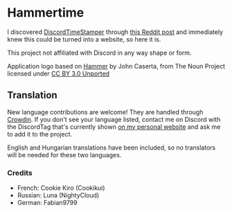 <h1>Hammertime <a title="Crowdin" target="_blank" href="https://crowdin.com/project/hammertime"><img src="https://badges.crowdin.net/hammertime/localized.svg" alt=""></a></h1>

I discovered [DiscordTimeStamper] through [this Reddit post] and immediately knew this could be turned into a website, so here it is.

This project not affiliated with Discord in any way shape or form.

Application logo based on [Hammer] by John Caserta, from The Noun Project licensed under [CC BY 3.0 Unported]

## Translation

New language contributions are welcome! They are handled through [Crowdin]. If you don't see your language listed, contact me on Discord with the DiscordTag that's currently shown [on my personal website] and ask me to add it to the project.

English and Hungarian translations have been included, so no translators will be needed for these two languages.

### Credits

- French: Cookie Kiro (Cookikui)
- Russian: Luna (NightyCloud)
- German: Fabian9799

[discordtimestamper]: https://github.com/TimeTravelPenguin/DiscordTimeStamper/
[this reddit post]: https://www.reddit.com/r/discordapp/comments/oiv86b/i_made_a_tool_to_make_timestamps_for_discord/
[hammer]: https://meta.m.wikimedia.org/wiki/File:Hammer_-_Noun_project_1306.svg
[cc by 3.0 unported]: https://creativecommons.org/licenses/by/3.0/deed.en
[crowdin]: https://crowdin.com/project/hammertime
[on my personal website]: https://djdavid98.art/#contact
